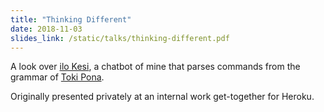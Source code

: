 ```yaml
---
title: "Thinking Different"
date: 2018-11-03
slides_link: /static/talks/thinking-different.pdf
---
```


A look over [ilo Kesi](https://github.com/Xe/x/tree/master/discord/ilo-kesi), a chatbot of mine that parses commands from the grammar of [Toki Pona](https://tokipona.org).

Originally presented privately at an internal work get-together for Heroku.
